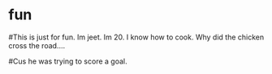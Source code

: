 # fun
#This is just for fun. Im jeet. Im 20. I know how to cook. Why did the chicken cross the road....

#Cus he was trying to score a goal.
